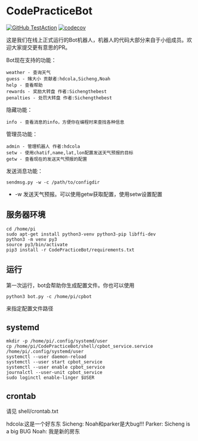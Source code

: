 # CodePracticeBot

[![GitHub TestAction](https://github.com/HDCodePractice/CodePracticeBot/workflows/GitHub%20Test/badge.svg)](https://github.com/HDCodePractice/CodePracticeBot/actions?query=workflow%3A%22GitHub+TestAction%22)
[![codecov](https://codecov.io/gh/HDCodePractice/CodePracticeBot/branch/master/graph/badge.svg?token=H9FQFHOSVZ)](https://codecov.io/gh/HDCodePractice/CodePracticeBot/)

这是我们在线上正式运行的Bot机器人，机器人的代码大部分来自于小组成员。欢迎大家提交更有意思的PR。

Bot现在支持的功能：

```
weather - 查询天气
guess - 赌大小 贡献者:hdcola,Sicheng,Noah
help - 查看帮助
rewards - 奖励大转盘 作者:Sichengthebest
penalties - 处罚大转盘 作者:Sichengthebest
```

隐藏功能：

```
info - 查看消息的info，方便你在编程时来查找各种信息
```

管理员功能：

```
admin - 管理机器人 作者:hdcola
setw - 使用chatif,name,lat,lon配置发送天气预报的目标
getw - 查看现在的发送天气预报的配置
```

发送消息功能：

```
sendmsg.py -w -c /path/to/configdir
```

* -w 发送天气预报。可以使用getw获取配置，使用setw设置配置


## 服务器环境

```
cd /home/pi
sudo apt-get install python3-venv python3-pip libffi-dev
python3 -m venv py3
source py3/bin/activate
pip3 install -r CodePracticeBot/requirements.txt
```

## 运行

第一次运行，bot会帮助你生成配置文件。你也可以使用

```
python3 bot.py -c /home/pi/cpbot
```

来指定配置文件路径


## systemd

```
mkdir -p /home/pi/.config/systemd/user
cp /home/pi/CodePracticeBot/shell/cpbot_service.service /home/pi/.config/systemd/user
systemctl --user daemon-reload
systemctl --user start cpbot_service
systemctl --user enable cpbot_service
journalctl --user-unit cpbot_service
sudo loginctl enable-linger $USER
```

## crontab

请见 shell/crontab.txt

hdcola:这是一个好东东
Sicheng: Noah和parker是大bug!!!
Parker: Sicheng is a big BUG
Noah: 我是新的房东
